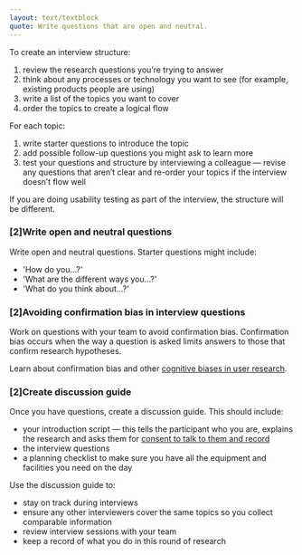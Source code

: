 ```yaml
---
layout: text/textblock
quote: Write questions that are open and neutral.
---
```

To create an interview structure:

1. review the research questions you’re trying to answer
2. think about any processes or technology you want to see (for example, existing products people are using)
3. write a list of the topics you want to cover
4. order the topics to create a logical flow

For each topic:

1. write starter questions to introduce the topic
2. add possible follow-up questions you might ask to learn more
3. test your questions and structure by interviewing a colleague — revise any questions that aren’t clear and re-order your topics if the interview doesn’t flow well

If you are doing usability testing as part of the interview, the structure will be different.

### [2]Write open and neutral questions
Write open and neutral questions. Starter questions might include:
- 'How do you...?'
- 'What are the different ways you...?'
- 'What do you think about...?'

### [2]Avoiding confirmation bias in interview questions
Work on questions with your team to avoid confirmation bias. Confirmation bias occurs when the way a question is asked limits answers to those that confirm research hypotheses.

Learn about confirmation bias and other [cognitive biases in user research](http://www.uxaustralia.com.au/conferences/uxaustralia-2016/presentation/6-cognitive-biases/).

### [2]Create discussion guide
Once you have questions, create a discussion guide. This should include:
- your introduction script — this tells the participant who you are, explains the research and asks them for [consent to talk to them and record](/user-research/consent-forms/)
- the interview questions
- a planning checklist to make sure you have all the equipment and facilities you need on the day

Use the discussion guide to:
- stay on track during interviews
- ensure any other interviewers cover the same topics so you collect comparable information
- review interview sessions with your team
- keep a record of what you do in this round of research
